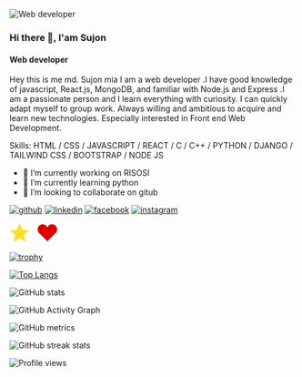 ![Web developer](https://media.licdn.com/dms/image/D5603AQF0JYx4L-5j8Q/profile-displayphoto-shrink_400_400/0/1670475133121?e=1699488000&v=beta&t=X-p1nQO7uz3Amhz28gsWQjBWbjuC1SKV2TFL8dpkeIQ)
### Hi there 👋, I'am Sujon
#### Web developer


Hey this is me md. Sujon mia I am a web developer .I have good knowledge of javascript, React.js, MongoDB, and familiar with Node.js and Express .I am a passionate person and I learn everything with curiosity. I can quickly adapt myself to group work. Always willing and ambitious to acquire and learn new technologies. Especially interested in Front end Web Development.

Skills: HTML / CSS / JAVASCRIPT / REACT / C / C++ / PYTHON / DJANGO / TAILWIND CSS / BOOTSTRAP / NODE JS

- 🔭 I’m currently working on RISOSI 
- 🌱 I’m currently learning python 
- 👯 I’m looking to collaborate on gitub 


[<img src='https://cdn.jsdelivr.net/npm/simple-icons@3.0.1/icons/github.svg' alt='github' height='40'>](https://github.com/https://github.com/Abrahon)  [<img src='https://cdn.jsdelivr.net/npm/simple-icons@3.0.1/icons/linkedin.svg' alt='linkedin' height='40'>](https://www.linkedin.com/in/https://www.linkedin.com/in/md-sujon-mia-2172a524b//)  [<img src='https://cdn.jsdelivr.net/npm/simple-icons@3.0.1/icons/facebook.svg' alt='facebook' height='40'>](https://www.facebook.com/https://www.facebook.com/ABRAHON)  [<img src='https://cdn.jsdelivr.net/npm/simple-icons@3.0.1/icons/instagram.svg' alt='instagram' height='40'>](https://www.instagram.com/https://www.instagram.com/aabraahn//)  

<a href='https://stars.github.com/'><img src='https://raw.githubusercontent.com/acervenky/animated-github-badges/master/assets/starbadge.gif' width='35' height='35'></a> <a href='https://docs.github.com/en/github/supporting-the-open-source-community-with-github-sponsors'><img src='https://raw.githubusercontent.com/acervenky/animated-github-badges/master/assets/sponsorbadge.gif' width='35' height='35'></a> 

[![trophy](https://github-profile-trophy.vercel.app/?username=https://github.com/Abrahon)](https://github.com/ryo-ma/github-profile-trophy)

[![Top Langs](https://github-readme-stats.vercel.app/api/top-langs/?username=https://github.com/Abrahon)](https://github.com/anuraghazra/github-readme-stats)

![GitHub stats](https://github-readme-stats.vercel.app/api?username=https://github.com/Abrahon&show_icons=true&count_private=true)  

![GitHub Activity Graph](https://activity-graph.herokuapp.com/graph?username=https://github.com/Abrahon)  

![GitHub metrics](https://metrics.lecoq.io/https://github.com/Abrahon)  

![GitHub streak stats](https://streak-stats.demolab.com/?user=https://github.com/Abrahon)  

![Profile views](https://gpvc.arturio.dev/https://github.com/Abrahon)  
